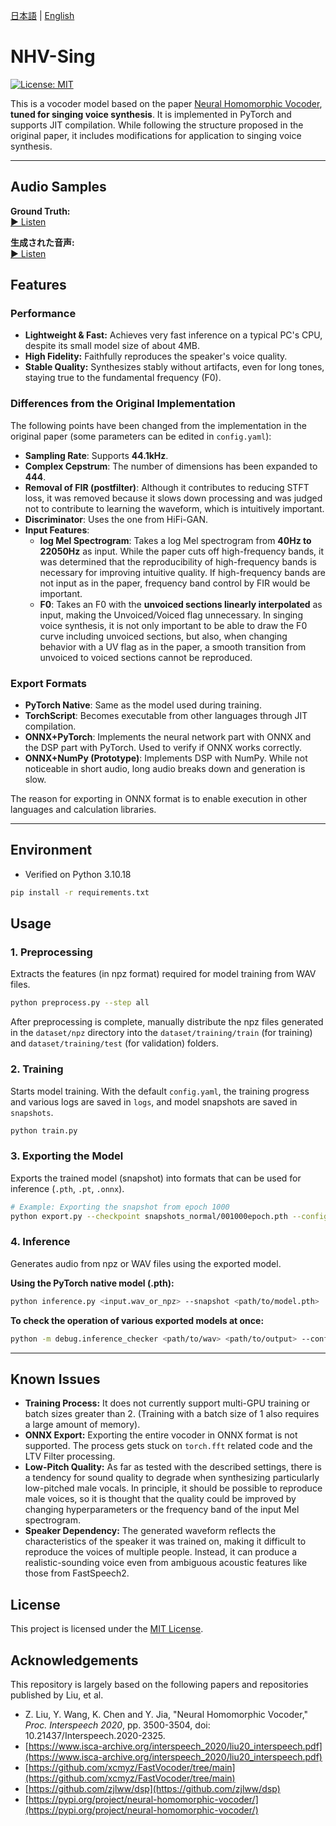 [日本語](./readme.md) | [English](./README.en.md)

# NHV-Sing

[![License: MIT](https://img.shields.io/badge/License-MIT-yellow.svg)](https://opensource.org/licenses/MIT)

This is a vocoder model based on the paper [Neural Homomorphic Vocoder](https://www.isca-archive.org/interspeech_2020/liu20_interspeech.pdf), **tuned for singing voice synthesis**. It is implemented in PyTorch and supports JIT compilation. While following the structure proposed in the original paper, it includes modifications for application to singing voice synthesis.

***

## Audio Samples

**Ground Truth:**  
[▶️ Listen](sample_wav/ground_truth.wav)

**生成された音声:**  
[▶️ Listen](sample_wav/inference_wav.wav)

## Features

### Performance

*   **Lightweight & Fast:** Achieves very fast inference on a typical PC's CPU, despite its small model size of about 4MB.
*   **High Fidelity:** Faithfully reproduces the speaker's voice quality.
*   **Stable Quality:** Synthesizes stably without artifacts, even for long tones, staying true to the fundamental frequency (F0).

### Differences from the Original Implementation
The following points have been changed from the implementation in the original paper (some parameters can be edited in `config.yaml`):

*   **Sampling Rate**: Supports **44.1kHz**.
*   **Complex Cepstrum**: The number of dimensions has been expanded to **444**.
*   **Removal of FIR (postfilter)**: Although it contributes to reducing STFT loss, it was removed because it slows down processing and was judged not to contribute to learning the waveform, which is intuitively important.
*   **Discriminator**: Uses the one from HiFi-GAN.
*   **Input Features**:
    *   **log Mel Spectrogram**: Takes a log Mel spectrogram from **40Hz to 22050Hz** as input. While the paper cuts off high-frequency bands, it was determined that the reproducibility of high-frequency bands is necessary for improving intuitive quality. If high-frequency bands are not input as in the paper, frequency band control by FIR would be important.
    *   **F0**: Takes an F0 with the **unvoiced sections linearly interpolated** as input, making the Unvoiced/Voiced flag unnecessary. In singing voice synthesis, it is not only important to be able to draw the F0 curve including unvoiced sections, but also, when changing behavior with a UV flag as in the paper, a smooth transition from unvoiced to voiced sections cannot be reproduced.

### Export Formats

*   **PyTorch Native**: Same as the model used during training.
*   **TorchScript**: Becomes executable from other languages through JIT compilation.
*   **ONNX+PyTorch**: Implements the neural network part with ONNX and the DSP part with PyTorch. Used to verify if ONNX works correctly.
*   **ONNX+NumPy (Prototype)**: Implements DSP with NumPy. While not noticeable in short audio, long audio breaks down and generation is slow.

The reason for exporting in ONNX format is to enable execution in other languages and calculation libraries.

***

## Environment

*   Verified on Python 3.10.18

```bash
pip install -r requirements.txt
```

## Usage

### 1. Preprocessing

Extracts the features (in npz format) required for model training from WAV files.

```bash
python preprocess.py --step all
```

After preprocessing is complete, manually distribute the npz files generated in the `dataset/npz` directory into the `dataset/training/train` (for training) and `dataset/training/test` (for validation) folders.

### 2. Training

Starts model training. With the default `config.yaml`, the training progress and various logs are saved in `logs`, and model snapshots are saved in `snapshots`.

```bash
python train.py
```

### 3. Exporting the Model

Exports the trained model (snapshot) into formats that can be used for inference (`.pth`, `.pt`, `.onnx`).

```bash
# Example: Exporting the snapshot from epoch 1000
python export.py --checkpoint snapshots_normal/001000epoch.pth --config config.yaml
```

### 4. Inference

Generates audio from npz or WAV files using the exported model.

**Using the PyTorch native model (.pth):**

```bash
python inference.py <input.wav_or_npz> --snapshot <path/to/model.pth>
```

**To check the operation of various exported models at once:**

```bash
python -m debug.inference_checker <path/to/wav> <path/to/output> --config config.yaml --pth_path exported_models/model.pth --pt_path exported_models/model_jit.pt --onnx_path exported_models/core_model.onnx
```

***

## Known Issues

*   **Training Process:** It does not currently support multi-GPU training or batch sizes greater than 2. (Training with a batch size of 1 also requires a large amount of memory).
*   **ONNX Export:** Exporting the entire vocoder in ONNX format is not supported. The process gets stuck on `torch.fft` related code and the LTV Filter processing.
*   **Low-Pitch Quality:** As far as tested with the described settings, there is a tendency for sound quality to degrade when synthesizing particularly low-pitched male vocals. In principle, it should be possible to reproduce male voices, so it is thought that the quality could be improved by changing hyperparameters or the frequency band of the input Mel spectrogram.
*   **Speaker Dependency:** The generated waveform reflects the characteristics of the speaker it was trained on, making it difficult to reproduce the voices of multiple people. Instead, it can produce a realistic-sounding voice even from ambiguous acoustic features like those from FastSpeech2.

## License

This project is licensed under the [MIT License](LICENCE).

## Acknowledgements

This repository is largely based on the following papers and repositories published by Liu, et al.

*   Z. Liu, Y. Wang, K. Chen and Y. Jia, "Neural Homomorphic Vocoder," *Proc. Interspeech 2020*, pp. 3500-3504, doi: 10.21437/Interspeech.2020-2325.
*   [https://www.isca-archive.org/interspeech_2020/liu20_interspeech.pdf](https://www.isca-archive.org/interspeech_2020/liu20_interspeech.pdf)
*   [https://github.com/xcmyz/FastVocoder/tree/main](https://github.com/xcmyz/FastVocoder/tree/main)
*   [https://github.com/zjlww/dsp](https://github.com/zjlww/dsp)
*   [https://pypi.org/project/neural-homomorphic-vocoder/](https://pypi.org/project/neural-homomorphic-vocoder/)

